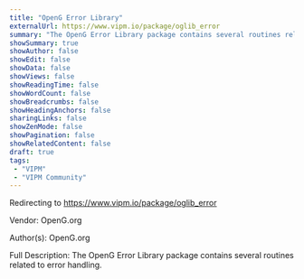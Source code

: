 ```yaml
---
title: "OpenG Error Library"
externalUrl: https://www.vipm.io/package/oglib_error
summary: "The OpenG Error Library package contains several routines related to error handling.."
showSummary: true
showAuthor: false
showEdit: false
showData: false
showViews: false
showReadingTime: false
showWordCount: false
showBreadcrumbs: false
showHeadingAnchors: false
sharingLinks: false
showZenMode: false
showPagination: false
showRelatedContent: false
draft: true
tags:
 - "VIPM"
 - "VIPM Community"
---
```


Redirecting to https://www.vipm.io/package/oglib_error

Vendor: OpenG.org

Author(s): OpenG.org
 
Full Description:
The OpenG Error Library package contains several routines related to error handling.